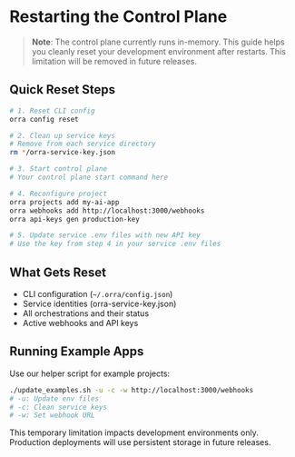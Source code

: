 # Restarting the Control Plane

> **Note**: The control plane currently runs in-memory. This guide helps you cleanly reset your development environment after restarts. This limitation will be removed in future releases.

## Quick Reset Steps

```bash
# 1. Reset CLI config
orra config reset

# 2. Clean up service keys
# Remove from each service directory
rm */orra-service-key.json

# 3. Start control plane
# Your control plane start command here

# 4. Reconfigure project
orra projects add my-ai-app
orra webhooks add http://localhost:3000/webhooks
orra api-keys gen production-key

# 5. Update service .env files with new API key
# Use the key from step 4 in your service .env files
```

## What Gets Reset

- CLI configuration (`~/.orra/config.json`)
- Service identities (orra-service-key.json)
- All orchestrations and their status
- Active webhooks and API keys

## Running Example Apps

Use our helper script for example projects:

```bash
./update_examples.sh -u -c -w http://localhost:3000/webhooks
# -u: Update env files
# -c: Clean service keys
# -w: Set webhook URL
```

This temporary limitation impacts development environments only. Production deployments will use persistent storage in future releases.
